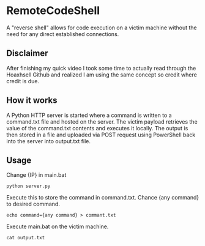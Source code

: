 # RemoteCodeShell
A "reverse shell" allows for code execution on a victim machine without the need for any direct established connections.

## Disclaimer

After finishing my quick video I took some time to actually read through the Hoaxhsell Github and realized I am using the same concept so credit where credit is due.

## How it works

A Python HTTP server is started where a command is written to a command.txt file and hosted on the server.
The victim payload retrieves the value of the command.txt contents and executes it locally.
The output is then stored in a file and uploaded via POST request using PowerShell back into the server into output.txt file.

## Usage
Change {IP} in main.bat
```
python server.py
```

Execute this to store the command in command.txt. Chance {any command} to desired command.
```
echo command={any command} > commant.txt
```

Execute main.bat on the victim machine.

```
cat output.txt
```






